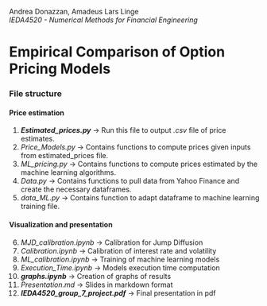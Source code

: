 Andrea Donazzan, Amadeus Lars Linge\
*IEDA4520 - Numerical Methods for Financial Engineering*

# **Empirical Comparison of Option Pricing Models**

### File structure
#### Price estimation
1.  ***Estimated_prices.py*** &rarr; Run this file to output *.csv* file of price estimates.
2.  *Price_Models.py* &rarr; Contains functions to compute prices given inputs from estimated_prices file.
3.  *ML_pricing.py* &rarr; Contains functions to compute prices estimated by the machine learning algorithms.
4.  *Data.py* &rarr; Contains functions to pull data from Yahoo Finance and create the necessary dataframes.
5.  *data_ML.py* &rarr; Contains function to adapt dataframe to machine learning training file.

#### Visualization and presentation
6.  *MJD_calibration.ipynb* &rarr; Calibration for Jump Diffusion
7.  *Calibration.ipynb* &rarr; Calibration of interest rate and volatility
8.  *ML_calibration.ipynb* &rarr; Training of machine learning models
9.  *Execution_Time.ipynb* &rarr; Models execution time computation
10. ***graphs.ipynb*** &rarr; Creation of graphs of results
11. *Presentation.md* &rarr; Slides in markdown format
12. ***IEDA4520_group_7_project.pdf*** &rarr; Final presentation in pdf
